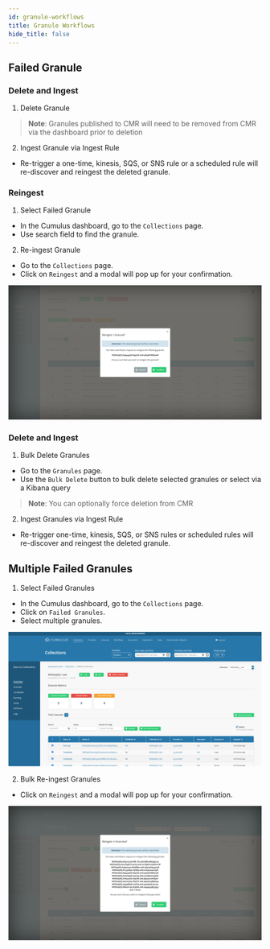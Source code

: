 ```yaml
---
id: granule-workflows
title: Granule Workflows
hide_title: false
---
```


## Failed Granule

<!-- markdownlint-disable MD029 -->

### Delete and Ingest

1. Delete Granule

> **Note**: Granules published to CMR will need to be removed from CMR via the dashboard prior to deletion

2. Ingest Granule via Ingest Rule

* Re-trigger a one-time, kinesis, SQS, or SNS rule or a scheduled rule will re-discover and reingest the deleted granule.

### Reingest

1. Select Failed Granule

* In the Cumulus dashboard, go to the `Collections` page.
* Use search field to find the granule.

2. Re-ingest Granule

* Go to the `Collections` page.
* Click on `Reingest` and a modal will pop up for your confirmation.

![Screenshot of the Reingest modal workflow](../assets/cd_reingest_granule_modal.png)

### Delete and Ingest

1. Bulk Delete Granules

* Go to the `Granules` page.
* Use the `Bulk Delete` button to bulk delete selected granules or select via a Kibana query

> **Note**: You can optionally force deletion from CMR

2. Ingest Granules via Ingest Rule

* Re-trigger one-time, kinesis, SQS, or SNS rules or scheduled rules will re-discover and reingest the deleted granule.

## Multiple Failed Granules

1. Select Failed Granules

* In the Cumulus dashboard, go to the `Collections` page.
* Click on `Failed Granules`.
* Select multiple granules.

![Screenshot of selected multiple granules](../assets/cd_reingest_bulk.png)

2. Bulk Re-ingest Granules

* Click on `Reingest` and a modal will pop up for your confirmation.

![Screenshot of Bulk Reingest modal workflow](../assets/cd_reingest_modal_bulk.png)
<!-- markdownlint-enable MD029 -->
